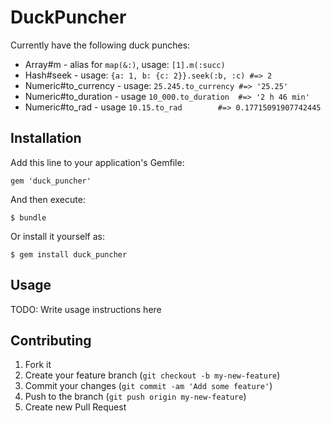 # DuckPuncher

Currently have the following duck punches:

* Array#m   - alias for `map(&:)`, usage: `[1].m(:succ)`
* Hash#seek - usage: `{a: 1, b: {c: 2}}.seek(:b, :c) #=> 2`
* Numeric#to_currency - usage: `25.245.to_currency #=> '25.25'`
* Numeric#to_duration - usage `10_000.to_duration  #=> '2 h 46 min'` 
* Numeric#to_rad      - usage `10.15.to_rad        #=> 0.17715091907742445`

## Installation

Add this line to your application's Gemfile:

    gem 'duck_puncher'

And then execute:

    $ bundle

Or install it yourself as:

    $ gem install duck_puncher

## Usage

TODO: Write usage instructions here

## Contributing

1. Fork it
2. Create your feature branch (`git checkout -b my-new-feature`)
3. Commit your changes (`git commit -am 'Add some feature'`)
4. Push to the branch (`git push origin my-new-feature`)
5. Create new Pull Request
